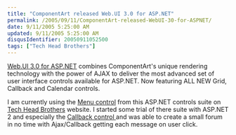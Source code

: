 ```yaml
---
title: "ComponentArt released Web.UI 3.0 for ASP.NET"
permalink: /2005/09/11/ComponentArt-released-WebUI-30-for-ASPNET/
date: 9/11/2005 5:25:00 AM
updated: 9/11/2005 5:25:00 AM
disqusIdentifier: 20050911052500
tags: ["Tech Head Brothers"]
---
```




[Web.UI 3.0 for 
ASP.NET](http://www.componentart.com/products.aspx) combines ComponentArt's unique rendering technology with the power 
of AJAX to deliver the most advanced set of user interface controls available 
for ASP.NET. Now featuring ALL NEW Grid, Callback and Calendar controls.
<!-- more -->

I am currently using the [Menu control](http://www.componentart.com/menu/default.aspx) from this 
ASP.NET controls suite on [Tech Head 
Brothers](http://www.techheadbrothers.com/) website. I started some trial of there suite with ASP.NET 2 and 
especially the [Callback control 
](http://www.componentart.com/CallBack/default.aspx)and was able to create a small forum in no time with Ajax/Callback getting 
each message on user click.
